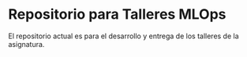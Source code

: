 # Repositorio para Talleres MLOps
El repositorio actual es para el desarrollo y entrega de los talleres de la asignatura.
